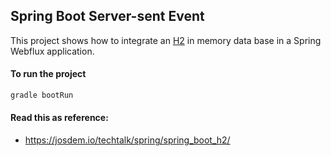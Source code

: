 Spring Boot Server-sent Event
----------------------------------------

This project shows how to integrate an [H2](https://www.h2database.com/html/main.html) in memory data base in a Spring Webflux application.

#### To run the project

```bash
gradle bootRun
```

#### Read this as reference:

* https://josdem.io/techtalk/spring/spring_boot_h2/
